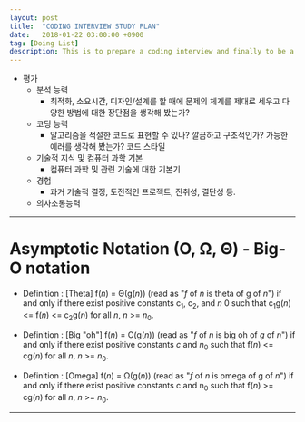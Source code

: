 ```yaml
---
layout: post
title:  "CODING INTERVIEW STUDY PLAN"
date:   2018-01-22 03:00:00 +0900
tag: [Doing List]
description: This is to prepare a coding interview and finally to be a well prepared software engineer.
---
```



- 평가
  - 분석 능력
    - 최적화, 소요시간, 디자인/설계를 할 때에 문제의 체계를 제대로 세우고 다양한 방법에 대한 장단점을 생각해 봤는가?
  - 코딩 능력
    - 알고리즘을 적절한 코드로 표현할 수 있나? 깔끔하고 구조적인가? 가능한 에러를 생각해 봤는가? 코드 스타일
  - 기술적 지식 및 컴퓨터 과학 기본
    - 컴퓨터 과학 및 관련 기술에 대한 기본기
  - 경험
    - 과거 기술적 결정, 도전적인 프로젝트, 진취성, 결단성 등.
  - 의사소통능력

---

# Asymptotic Notation (O, Ω, Θ) - Big-O notation

- Definition : [Theta] f(_n_) = Θ(g(_n_)) (read as "_f_ of _n_ is theta of g of _n_") if and only if there exist positive constants c<sub>1</sub>, c<sub>2</sub>, and _n_ 0 such that c<sub>1</sub>g(_n_) <= f(_n_) <= c<sub>2</sub>g(_n_) for all _n_, _n_ >= _n_<sub>0</sub>.

- Definition : [Big "oh"] f(_n_) = O(g(_n_)) (read as "_f_ of _n_ is big oh of _g_ of _n_") if and only if there exist positive constants _c_ and _n_<sub>0</sub> such that f(_n_) <= cg(_n_) for all _n_, _n_ >= _n_<sub>0</sub>.

- Definition : [Omega] f(_n_) = Ω(g(_n_)) (read as "_f_ of _n_ is omega of g of _n_") if and only if there exist positive constants c and n<sub>0</sub> such that f(_n_) >= cg(_n_) for all _n_, _n_ >= _n_<sub>0</sub>.

---
